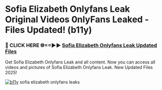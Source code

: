 # Sofia Elizabeth Onlyfans Leak Original Videos 0nlyFans Leaked - Files Updated! (b11y)

<h3>🔴 CLICK HERE 🌐==►► <a href="https://tinyurl.com/2wckxsce" rel="nofollow">Sofia Elizabeth Onlyfans Leak Updated Files</a></h3>

Get Sofia Elizabeth Onlyfans Leak and all content. Now you can access all videos and pictures of Sofia Elizabeth Onlyfans Leak. New Updated Files 2025!

[![b11y](https://i.imgur.com/AFduVYN.gif)](https://tinyurl.com/2wckxsce)
sofia elizabeth onlyfans leaks
